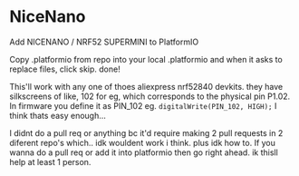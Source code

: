 # NiceNano
Add NICENANO / NRF52 SUPERMINI to PlatformIO

Copy .platformio from repo into your local .platformio and when it asks to replace files, click skip. done!

This'll work with any one of thoes aliexpress nrf52840 devkits. they have silkscreens of like, 102 for eg, which corresponds to the physical pin P1.02. In firmware you define it as PIN_102 eg. `digitalWrite(PIN_102, HIGH);`
I think thats easy enough...

I didnt do a pull req or anything bc it'd require making 2 pull requests in 2 diferent repo's which.. idk wouldent work i think. plus idk how to.
If you wanna do a pull req or add it into platformio then go right ahead. ik thisll help at least 1 person.

